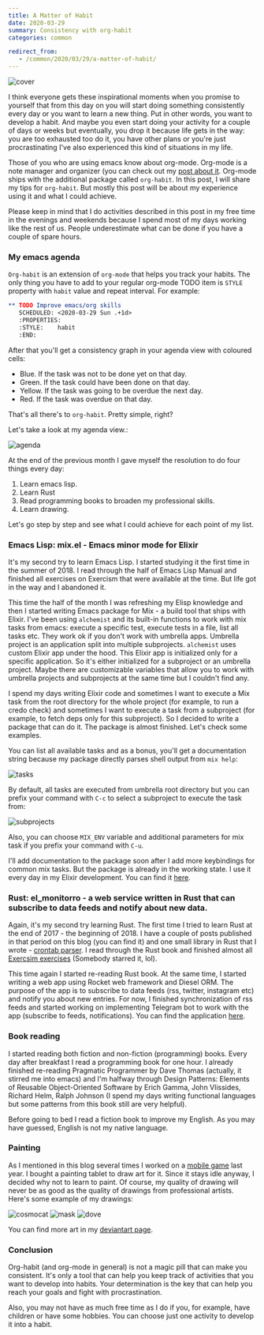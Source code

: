 ```yaml
---
title: A Matter of Habit
date: 2020-03-29
summary: Consistency with org-habit
categories: common

redirect_from:
   - /common/2020/03/29/a-matter-of-habit/
---
```


![cover](/images/2020-03-29-org-habit.png)

I think everyone gets these inspirational moments when you promise to yourself that from this day on you will start doing something consistently every day or you want to learn a new thing.  Put in other words, you want to develop a habit. And maybe you even start doing your activity for a couple of days or weeks but eventually, you drop it because life gets in the way: you are too exhausted too do it, you have other plans or you're just procrastinating I've also experienced this kind of situations in my life.

Those of you who are using emacs know about org-mode. Org-mode is a note manager and organizer (you can check out my [post about it](/emacs/2018/08/26/be-productive-with-org-mode). Org-mode ships with the additional package called `org-habit`. In this post, I will share my tips for `org-habit`. But mostly this post will be about my experience using it and what I could achieve.

Please keep in mind that I do activities described in this post in my free time in the evenings and weekends because I spend most of my days working like the rest of us. People underestimate what can be done if you have a couple of spare hours.

### My emacs agenda

`Org-habit` is an extension of `org-mode` that helps you track your habits. The only thing you have to add to your regular org-mode TODO item is `STYLE` property with `habit` value and repeat interval. For example:

```org
** TODO Improve emacs/org skills
   SCHEDULED: <2020-03-29 Sun .+1d>
   :PROPERTIES:
   :STYLE:    habit
   :END:
```

After that you'll get a consistency graph in your agenda view with coloured cells:
- Blue. If the task was not to be done yet on that day.
- Green. If the task could have been done on that day.
- Yellow. If the task was going to be overdue the next day.
- Red. If the task was overdue on that day.

That's all there's to `org-habit`. Pretty simple, right?

Let's take a look at my agenda view.:

![agenda](/images/2020-03-29-org-agenda.png)

At the end of the previous month I gave myself the resolution to do four things every day:
1. Learn emacs lisp.
2. Learn Rust
3. Read programming books to broaden my professional skills.
4. Learn drawing.

Let's go step by step and see what I could achieve for each point of my list.

### Emacs Lisp: mix.el - Emacs minor mode for Elixir

It's my second try to learn Emacs Lisp. I started studying it the first time in the summer of 2018. I read through the half of Emacs Lisp Manual and finished all exercises on Exercism that were available at the time. But life got in the way and I abandoned it.

This time the half of the month I was refreshing my Elisp knowledge and then I started writing Emacs package for Mix - a build tool that ships with Elixir. I've been using `alchemist` and its built-in functions to work with mix tasks from emacs: execute a specific test, execute tests in a file, list all tasks etc. They work ok if you don't work with umbrella apps. Umbrella project is an application split into multiple subprojects. `alchemist` uses custom Elixir app under the hood. This Elixir app is initialized only for a specific application. So it's either initialized for a subproject or an umbrella project. Maybe there are customizable variables that allow you to work with umbrella projects and subprojects at the same time but I couldn't find any.

I spend my days writing Elixir code and sometimes I want to execute a Mix task from the root directory for the whole project (for example, to run a credo check) and sometimes I want to execute a task from a subproject (for example, to fetch deps only for this subproject). So I decided to write a package that can do it. The package is almost finished.  Let's check some examples.

You can list all available tasks and as a bonus, you'll get a documentation string because my package directly parses shell output from `mix help`:

![tasks](/images/2020-03-29-tasks.png)

By default, all tasks are executed from umbrella root directory but you can prefix your command with `C-c` to select a subproject to execute the task from:

![subprojects](/images/2020-03-29-projects.png)

Also, you can choose `MIX_ENV` variable and additional parameters for mix task if you prefix your command with `C-u`.

I'll add documentation to the package soon after I add more keybindings for common mix tasks. But the package is already in the working state. I use it every day in my Elixir development. You can find it [here](https://github.com/ayrat555/mix.el).

### Rust: el_monitorro - a web service written in Rust that can subscribe to data feeds and notify about new data.

Again, it's my second try learning Rust. The first time I tried to learn Rust at the end of 2017 - the beginning of 2018. I have a couple of posts published in that period on this blog (you can find it) and one small library in Rust that I wrote - [crontab parser](https://github.com/ayrat555/cronenberg). I read through the Rust book and finished almost all [Exercsim exercises](https://github.com/ayrat-playground/exercism_rust) (Somebody starred it, lol).

This time again I started re-reading Rust book. At the same time, I started writing a web app using Rocket web framework and Diesel ORM. The purpose of the app is to subscribe to data feeds (rss, twitter, instagram etc) and notify you about new entries. For now, I finished synchronization of rss feeds and started working on implementing Telegram bot to work with the app (subscribe to feeds, notifications). You can find the application [here](https://github.com/ayrat555/el_monitorro).

### Book reading

I started reading both fiction and non-fiction (programming) books. Every day after breakfast I read a  programming book for one hour. I already finished re-reading Pragmatic Programmer by Dave Thomas (actually, it stirred me into emacs) and I'm halfway through Design Patterns: Elements of Reusable Object-Oriented Software by Erich Gamma, John Vlissides, Richard Helm, Ralph Johnson (I spend my days writing functional languages but some patterns from this book still are very helpful).

Before going to bed I read a fiction book to improve my English. As you may have guessed, English is not my native language.

### Painting

As I mentioned in this blog several times I worked on a [mobile game](https://thoughtkraken.com/life_balance) last year. I bought a painting tablet to draw art for it. Since it stays idle anyway, I decided why not to learn to paint. Of course, my quality of drawing will never be as good as the quality of drawings from professional artists. Here's some example of my drawings:

![cosmocat](/images/2020-03-29-cosmocat.jpeg)
![mask](/images/2020-03-29-mask.jpg)
![dove](/images/2020-03-29-dove.png)

You can find more art in my [deviantart page](https://www.deviantart.com/ayratb).

### Conclusion

Org-habit (and org-mode in general) is not a magic pill that can make you consistent. It's only a tool that can help you keep track of activities that you want to develop into habits. Your determination is the key that can help you reach your goals and fight with procrastination.

Also, you may not have as much free time as I do if you, for example, have children or have some hobbies. You can choose just one activity to develop it into a habit.
